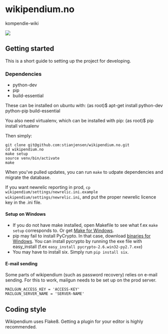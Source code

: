 wikipendium.no
==============

kompendie-wiki

![](http://i.imgur.com/Fc1mtDN.png)

## Getting started

This is a short guide to setting up the project for developing.

### Dependencies

* python-dev
* pip
* build-essential

These can be installed on ubuntu with:
    (as root)$ apt-get install python-dev python-pip build-essential

You also need virtualenv, which can be installed with pip:
    (as root)$ pip install virtualenv

Then simply:

```
git clone git@github.com:stianjensen/wikipendium.no.git
cd wikipendium.no
make setup
source venv/bin/activate
make
```

When you've pulled updates, you can run `make` to udpate dependencies and migrate the database.

If you want newrelic reporting in prod, `cp wikipendium/settings/newrelic.ini.example wikipendium/settings/newrelic.ini`, and put the proper newrelic licence key in the .ini file.

#### Setup on Windows
* If you do not have make installed, open Makefile to see what f.ex `make setup` corresponds to. Or get [Make for Windows](http://gnuwin32.sourceforge.net/packages/make.htm).
* pip may fail to install PyCrypto. In that case, download [binaries for Windows](http://www.voidspace.org.uk/python/modules.shtml#pycrypto). You can install pycrypto by running the exe file with easy_install (f.ex `easy_install pycrypto-2.6.win32-py2.7.exe`)
* You may have to install six. Simply run `pip install six`.

#### E-mail sending

Some parts of wikipendium (such as password recovery) relies on e-mail sending.
For this to work, mailgun needs to be set up on the prod server.

```
MAILGUN_ACCESS_KEY = 'ACCESS-KEY'
MAILGUN_SERVER_NAME = 'SERVER-NAME'
```

## Coding style

Wikipendium uses Flake8.
Getting a plugin for your editor is highly recommended.
